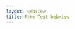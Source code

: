 ```yaml
---
layout: webview
title: Fake Test Webview
---
```


<script type="text/javascript">
  var data = [
  {
    currentSpeed: 0.27,
    maxSpeed: 0.27,
    pass: 1,
    percentDone: 25,
    type: "download"
  },
  {
    currentSpeed: 2.31,
    maxSpeed: 2.31,
    pass: 2,
    percentDone: 100,
    type: "download"
  },
  {
    currentSpeed: 9.23,
    maxSpeed: 9.23,
    pass: 4,
    percentDone: 100,
    type: "download"
  },
  {
    currentSpeed: 18.45,
    maxSpeed: 18.45,
    pass: 5,
    percentDone: 100,
    type: "download"
  },
  {
    currentSpeed: "",
    maxSpeed: "",
    pass: "",
    percentDone: 90,
    type: "latency"
  },
  {
    currentSpeed: 36.48,
    maxSpeed: 36.48,
    pass: 6,
    percentDone: 99,
    type: "download"
  },
  {
    currentSpeed: 26.62,
    maxSpeed: 73.82,
    pass: 8,
    percentDone: 19,
    type: "download"
  },
  {
    currentSpeed: 39.15,
    maxSpeed: 73.82,
    pass: 8,
    percentDone: 36,
    type: "download"
  },
  {
    currentSpeed: 48.49,
    maxSpeed: 73.82,
    pass: 8,
    percentDone: 54,
    type: "download"
  },
  {
    currentSpeed: 56.07,
    maxSpeed: 73.82,
    pass: 8,
    percentDone: 75,
    type: "download"
  },
  {
    currentSpeed: 62.95,
    maxSpeed: 73.82,
    pass: 8,
    percentDone: 97,
    type: "download"
  },
  {
    currentSpeed: 63.67,
    maxSpeed: 73.82,
    pass: 9,
    percentDone: 8,
    type: "download"
  },
  {
    currentSpeed: 55.36,
    maxSpeed: 73.82,
    pass: 9,
    percentDone: 19,
    type: "download"
  },

  {
    currentSpeed: 108.88,
    maxSpeed: 108.88,
    pass: 11,
    percentDone: 43,
    type: "download"
  },
  {
    currentSpeed: 109.09,
    maxSpeed: 109.09,
    pass: 11,
    percentDone: 46,
    type: "download"
  },
  {
    currentSpeed: 109.21,
    maxSpeed: 109.21,
    pass: 11,
    percentDone: 100,
    type: "download"
  },

  {
    currentSpeed: 6.46,
    maxSpeed: 6.46,
    pass: 1,
    percentDone: 26,
    type: "upload"
  },
  {
    currentSpeed: 6.83,
    maxSpeed: 6.83,
    pass: 1,
    percentDone: 29,
    type: "upload"
  },
  {
    currentSpeed: 7.31,
    maxSpeed: 7.31,
    pass: 1,
    percentDone: 35,
    type: "upload"
  },
  {
    currentSpeed: 7.76,
    maxSpeed: 7.76,
    pass: 1,
    percentDone: 41,
    type: "upload"
  },
  {
    currentSpeed: 8.119,
    maxSpeed: 8.119,
    pass: 1,
    percentDone: 46,
    type: "upload"
  },
  {
    currentSpeed: 8.45,
    maxSpeed: 8.45,
    pass: 1,
    percentDone: 52,
    type: "upload"
  },
  {
    currentSpeed: 8.73,
    maxSpeed: 8.73,
    pass: 1,
    percentDone: 57,
    type: "upload"
  },
  {
    currentSpeed: 8.78,
    maxSpeed: 8.78,
    pass: 1,
    percentDone: 61,
    type: "upload"
  },
  {
    currentSpeed: 9,
    maxSpeed: 9,
    pass: 1,
    percentDone: 66,
    type: "upload"
  },
  {
    currentSpeed: 11.2,
    maxSpeed: 11.2,
    pass: 2,
    percentDone: 99,
    type: "upload"
  },
  {
    download: 100.62,
    jitter: 35777,
    latency: 206,
    maxDownload: 112.68,
    maxUpload: 11.21,
    testServer: "Unknown",
    upload: 11.21
  }];

  webkit.messageHandlers.pageLoadedHandler.postMessage("Test page loaded.");

  function start() {
    webkit.messageHandlers.testStartHandler.postMessage("Speed test in progress. Please wait...");
    setInterval(sendNext, 300);
  }

  function sendNext() {
    if (data.length > 1) {
      webkit.messageHandlers.onProgressHandler.postMessage(data.shift());
    } else if (data.length == 1) {
      webkit.messageHandlers.onCompletionHandler.postMessage(data.shift());
    }
  }
</script>

